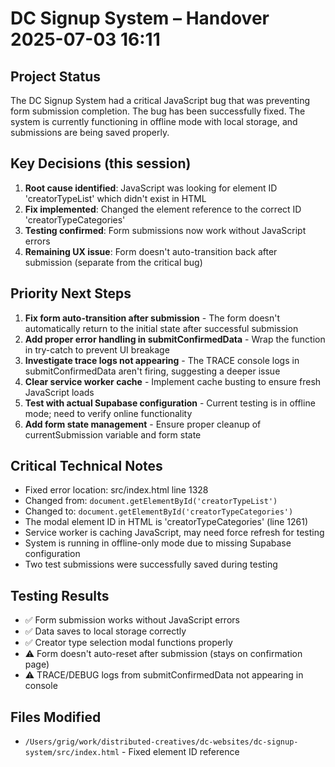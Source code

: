 # DC Signup System – Handover 2025-07-03 16:11

## Project Status
The DC Signup System had a critical JavaScript bug that was preventing form submission completion. The bug has been successfully fixed. The system is currently functioning in offline mode with local storage, and submissions are being saved properly.

## Key Decisions (this session)
1. **Root cause identified**: JavaScript was looking for element ID 'creatorTypeList' which didn't exist in HTML
2. **Fix implemented**: Changed the element reference to the correct ID 'creatorTypeCategories' 
3. **Testing confirmed**: Form submissions now work without JavaScript errors
4. **Remaining UX issue**: Form doesn't auto-transition back after submission (separate from the critical bug)

## Priority Next Steps
1. **Fix form auto-transition after submission** - The form doesn't automatically return to the initial state after successful submission
2. **Add proper error handling in submitConfirmedData** - Wrap the function in try-catch to prevent UI breakage
3. **Investigate trace logs not appearing** - The TRACE console logs in submitConfirmedData aren't firing, suggesting a deeper issue
4. **Clear service worker cache** - Implement cache busting to ensure fresh JavaScript loads
5. **Test with actual Supabase configuration** - Current testing is in offline mode; need to verify online functionality
6. **Add form state management** - Ensure proper cleanup of currentSubmission variable and form state

## Critical Technical Notes
- Fixed error location: src/index.html line 1328
- Changed from: `document.getElementById('creatorTypeList')`
- Changed to: `document.getElementById('creatorTypeCategories')`
- The modal element ID in HTML is 'creatorTypeCategories' (line 1261)
- Service worker is caching JavaScript, may need force refresh for testing
- System is running in offline-only mode due to missing Supabase configuration
- Two test submissions were successfully saved during testing

## Testing Results
- ✅ Form submission works without JavaScript errors
- ✅ Data saves to local storage correctly
- ✅ Creator type selection modal functions properly
- ⚠️ Form doesn't auto-reset after submission (stays on confirmation page)
- ⚠️ TRACE/DEBUG logs from submitConfirmedData not appearing in console

## Files Modified
- `/Users/grig/work/distributed-creatives/dc-websites/dc-signup-system/src/index.html` - Fixed element ID reference